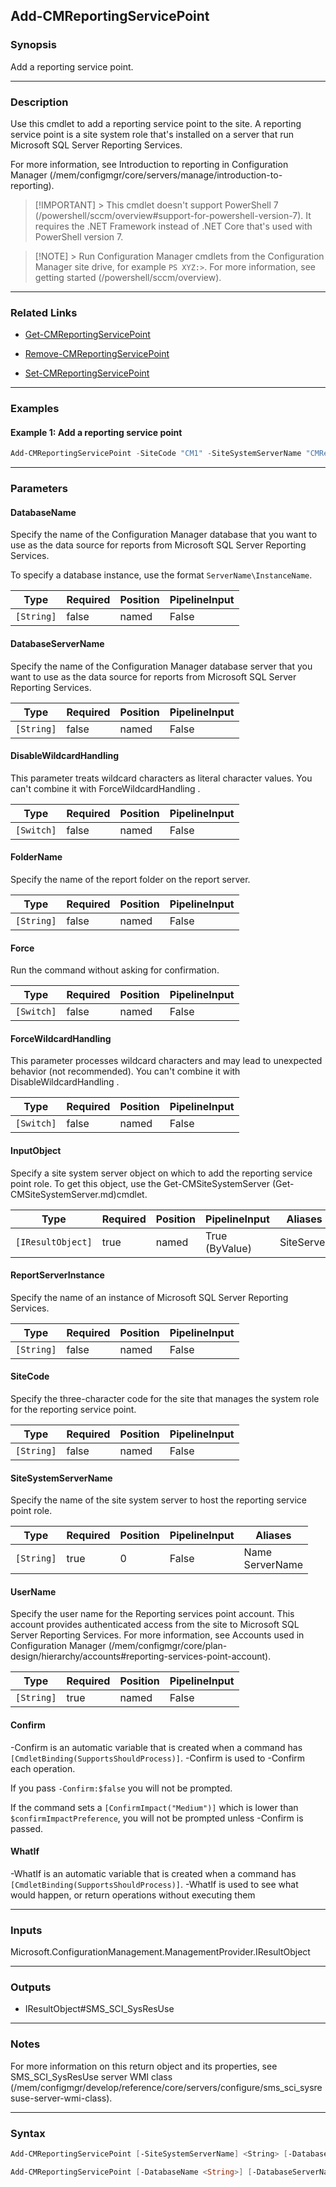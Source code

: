Add-CMReportingServicePoint
---------------------------




### Synopsis
Add a reporting service point.



---


### Description

Use this cmdlet to add a reporting service point to the site. A reporting service point is a site system role that's installed on a server that run Microsoft SQL Server Reporting Services.



For more information, see Introduction to reporting in Configuration Manager (/mem/configmgr/core/servers/manage/introduction-to-reporting).



> [!IMPORTANT] > This cmdlet doesn't support PowerShell 7 (/powershell/sccm/overview#support-for-powershell-version-7).<!-- 12500019 --> It requires the .NET Framework instead of .NET Core that's used with PowerShell version 7.



> [!NOTE] > Run Configuration Manager cmdlets from the Configuration Manager site drive, for example `PS XYZ:>`. For more information, see getting started (/powershell/sccm/overview).



---


### Related Links
* [Get-CMReportingServicePoint](Get-CMReportingServicePoint)



* [Remove-CMReportingServicePoint](Remove-CMReportingServicePoint)



* [Set-CMReportingServicePoint](Set-CMReportingServicePoint)





---


### Examples
#### Example 1: Add a reporting service point
```PowerShell
Add-CMReportingServicePoint -SiteCode "CM1" -SiteSystemServerName "CMReportingServicePoint.TSQA.Contoso.com"
```



---


### Parameters
#### **DatabaseName**

Specify the name of the Configuration Manager database that you want to use as the data source for reports from Microsoft SQL Server Reporting Services.


To specify a database instance, use the format `ServerName\InstanceName`.






|Type      |Required|Position|PipelineInput|
|----------|--------|--------|-------------|
|`[String]`|false   |named   |False        |



#### **DatabaseServerName**

Specify the name of the Configuration Manager database server that you want to use as the data source for reports from Microsoft SQL Server Reporting Services.






|Type      |Required|Position|PipelineInput|
|----------|--------|--------|-------------|
|`[String]`|false   |named   |False        |



#### **DisableWildcardHandling**

This parameter treats wildcard characters as literal character values. You can't combine it with ForceWildcardHandling .






|Type      |Required|Position|PipelineInput|
|----------|--------|--------|-------------|
|`[Switch]`|false   |named   |False        |



#### **FolderName**

Specify the name of the report folder on the report server.






|Type      |Required|Position|PipelineInput|
|----------|--------|--------|-------------|
|`[String]`|false   |named   |False        |



#### **Force**

Run the command without asking for confirmation.






|Type      |Required|Position|PipelineInput|
|----------|--------|--------|-------------|
|`[Switch]`|false   |named   |False        |



#### **ForceWildcardHandling**

This parameter processes wildcard characters and may lead to unexpected behavior (not recommended). You can't combine it with DisableWildcardHandling .






|Type      |Required|Position|PipelineInput|
|----------|--------|--------|-------------|
|`[Switch]`|false   |named   |False        |



#### **InputObject**

Specify a site system server object on which to add the reporting service point role. To get this object, use the Get-CMSiteSystemServer (Get-CMSiteSystemServer.md)cmdlet.






|Type             |Required|Position|PipelineInput |Aliases   |
|-----------------|--------|--------|--------------|----------|
|`[IResultObject]`|true    |named   |True (ByValue)|SiteServer|



#### **ReportServerInstance**

Specify the name of an instance of Microsoft SQL Server Reporting Services.






|Type      |Required|Position|PipelineInput|
|----------|--------|--------|-------------|
|`[String]`|false   |named   |False        |



#### **SiteCode**

Specify the three-character code for the site that manages the system role for the reporting service point.






|Type      |Required|Position|PipelineInput|
|----------|--------|--------|-------------|
|`[String]`|false   |named   |False        |



#### **SiteSystemServerName**

Specify the name of the site system server to host the reporting service point role.






|Type      |Required|Position|PipelineInput|Aliases            |
|----------|--------|--------|-------------|-------------------|
|`[String]`|true    |0       |False        |Name<br/>ServerName|



#### **UserName**

Specify the user name for the Reporting services point account. This account provides authenticated access from the site to Microsoft SQL Server Reporting Services. For more information, see Accounts used in Configuration Manager (/mem/configmgr/core/plan-design/hierarchy/accounts#reporting-services-point-account).






|Type      |Required|Position|PipelineInput|
|----------|--------|--------|-------------|
|`[String]`|true    |named   |False        |



#### **Confirm**
-Confirm is an automatic variable that is created when a command has ```[CmdletBinding(SupportsShouldProcess)]```.
-Confirm is used to -Confirm each operation.

If you pass ```-Confirm:$false``` you will not be prompted.


If the command sets a ```[ConfirmImpact("Medium")]``` which is lower than ```$confirmImpactPreference```, you will not be prompted unless -Confirm is passed.

#### **WhatIf**
-WhatIf is an automatic variable that is created when a command has ```[CmdletBinding(SupportsShouldProcess)]```.
-WhatIf is used to see what would happen, or return operations without executing them


---


### Inputs
Microsoft.ConfigurationManagement.ManagementProvider.IResultObject





---


### Outputs
* IResultObject#SMS_SCI_SysResUse






---


### Notes
For more information on this return object and its properties, see SMS_SCI_SysResUse server WMI class (/mem/configmgr/develop/reference/core/servers/configure/sms_sci_sysresuse-server-wmi-class).



---


### Syntax
```PowerShell
Add-CMReportingServicePoint [-SiteSystemServerName] <String> [-DatabaseName <String>] [-DatabaseServerName <String>] [-DisableWildcardHandling] [-FolderName <String>] [-Force] [-ForceWildcardHandling] [-ReportServerInstance <String>] [-SiteCode <String>] -UserName <String> [-Confirm] [-WhatIf] [<CommonParameters>]
```
```PowerShell
Add-CMReportingServicePoint [-DatabaseName <String>] [-DatabaseServerName <String>] [-DisableWildcardHandling] [-Force] [-ForceWildcardHandling] -InputObject <IResultObject> [-ReportServerInstance <String>] -UserName <String> [-Confirm] [-WhatIf] [<CommonParameters>]
```
